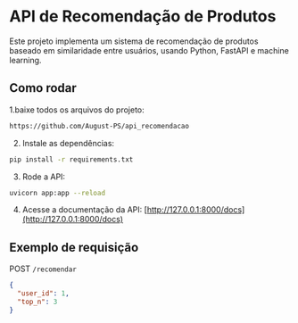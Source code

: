 # API de Recomendação de Produtos

Este projeto implementa um sistema de recomendação de produtos baseado em similaridade entre usuários, usando Python, FastAPI e machine learning.

## Como rodar

1.baixe todos os arquivos do projeto:
```bash
https://github.com/August-PS/api_recomendacao
```

2. Instale as dependências:
```bash
pip install -r requirements.txt
```

3. Rode a API:
```bash
uvicorn app:app --reload
```

4. Acesse a documentação da API:
[http://127.0.0.1:8000/docs](http://127.0.0.1:8000/docs)

## Exemplo de requisição

POST `/recomendar`

```json
{
  "user_id": 1,
  "top_n": 3
}
```
